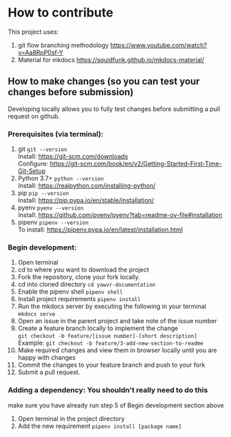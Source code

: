 # How to contribute

This project uses:

1. git flow branching methodology https://www.youtube.com/watch?v=Aa8RpP0sf-Y
2. Material for mkdocs https://squidfunk.github.io/mkdocs-material/

## How to make changes (so you can test your changes before submission)

Developing locally allows you to fully test changes before submitting a pull request on github.

### Prerequisites (via terminal):

1. git `git --version`<br>Install: https://git-scm.com/downloads<br>Configure: https://git-scm.com/book/en/v2/Getting-Started-First-Time-Git-Setup
2. Python 3.7+ `python --version`<br>Install: https://realpython.com/installing-python/
3. pip `pip --version`<br>Install: https://pip.pypa.io/en/stable/installation/
4. pyenv `pyenv --version`<br>Install: https://github.com/pyenv/pyenv?tab=readme-ov-file#installation
5. pipenv `pipenv --version`<br>To install: https://pipenv.pypa.io/en/latest/installation.html

### Begin development:

1. Open terminal
2. cd to where you want to download the project
3. Fork the repository, clone your fork locally.
4. cd into cloned directory `cd yawvr-documentation`
5. Enable the pipenv shell `pipenv shell`
6. Install project requirements `pipenv install`
7. Run the mkdocs server by executing the following in your terminal `mkdocs serve`
8. Open an issue in the parent project and take note of the issue number
9. Create a feature branch locally to implement the change <br>`git checkout -b feature/[issue number]-[short description]`<br>Example: `git checkout -b feature/3-add-new-section-to-readme`
10. Make required changes and view them in browser locally until you are happy with changes
11. Commit the changes to your feature branch and push to your fork
12. Submit a pull request.

### Adding a dependency: You shouldn't really need to do this

make sure you have already run step 5 of Begin development section above

1. Open terminal in the project directory
2. Add the new requirement `pipenv install [package name]`
